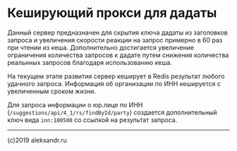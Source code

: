 Кеширующий прокси для дадаты
============================

Данный сервер предназначен для скрытия ключа дадаты из заголовков запроса и 
увеличения скорости реакции на запрос примерно в 60 раз при чтении из кеша.
Дополнительно достигается увеличение ограничения количества запросов к дадате
путем снижения количества реальнных запросов благодаря использованию кеша.

На текущем этапе развития сервер кеширует в Redis результат любого удачного запроса.
Информация об организации по ИНН кешируется с увеличенным сроком жизни.

Для запроса информации о юр.лице по ИНН (`/suggestions/api/4_1/rs/findById/party`)
создается дополнительный ключ вида `inn:100500` со ссылкой на результат запроса.

--- 
(c)2019 aleksandr.ru